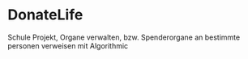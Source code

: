 # DonateLife
Schule Projekt, Organe verwalten, bzw. Spenderorgane an bestimmte personen verweisen mit Algorithmic
